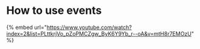 # How to use events

{% embed url="https://www.youtube.com/watch?index=2&list=PLttkrjVo_pZoPMCZgw_ByK6Y9Yb_r--oA&v=mtH8r7EMOzU" %}

